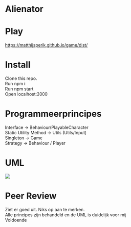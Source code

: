 # Alienator

<h1>Play</h1>
<a target='_blank' href='https://matthijsperik.github.io/game/dist/'>https://matthijsperik.github.io/game/dist/</a>
<h1>Install</h1>
Clone this repo.<br/>
Run npm i <br/>
Run npm start <br/>
Open localhost:3000<br/>

<h1>Programmeerprincipes</h1>
Interface -> Behaviour/PlayableCharacter<br/>
Static Utility Method -> Utils (Utils/Input)<br/>
Singleton -> Game<br/>
Strategy -> Behaviour / Player<br/>

<h1>UML</h1>
<img src="https://www.dropbox.com/s/r6w0xb4rsgdw9wp/Klassen%20Diagram.jpg?dl=1"/>

<h1>Peer Review</h1>
Ziet er goed uit. Niks op aan te merken.<br />
Alle principes zijn behandeld en de UML is duidelijk voor mij<br />
Voldoende